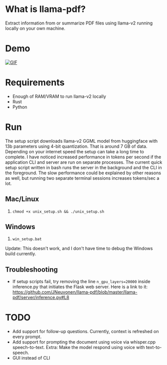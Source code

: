 # What is llama-pdf?

Extract information from or summarize PDF files using llama-v2 running locally on your own machine.

# Demo

[![GIF](https://i.imgur.com/LlViwmN.gif)](https://imgur.com/a/YP03JcR)

# Requirements

- Enough of RAM/VRAM to run llama-v2 locally
- Rust
- Python

# Run

The setup script downloads llama-v2 GGML model from huggingface with 13b parameters using 4-bit quantization. That is around 7 GB of data. Depending on your internet speed the setup can take a long time to complete. I have noticed increased performance in tokens per second if the application CLI and server are run on separate processes. The current quick setup script written in bash runs the server in the background and the CLI in the foreground. The slow performance could be explained by other reasons as well, but running two separate terminal sessions increases tokens/sec a lot.

## Mac/Linux

1. `chmod +x unix_setup.sh && ./unix_setup.sh`

## Windows

1. `win_setup.bat`

Update: This doesn't work, and I don't have time to debug the Windows build currently.

## Troubleshooting

- If setup scripts fail, try removing the line `n_gpu_layers=20000` inside inference.py that initiates the Flask web server. Here is a link to it: https://github.com/JNeuvonen/llama-pdf/blob/master/llama-pdf/server/inference.py#L8

# TODO

- Add support for follow-up questions. Currently, context is refreshed on every prompt.
- Add support for prompting the document using voice via whisper.cpp speech-to-text. Extra: Make the model respond using voice with text-to-speech.
- GUI instead of CLI
  
